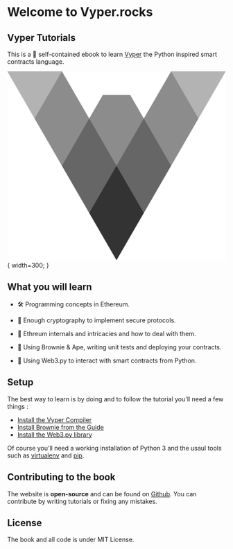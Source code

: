 # Welcome to Vyper.rocks

##  Vyper Tutorials

This is a :construction: self-contained ebook to learn [Vyper](https://vyper.readthedocs.io/en/stable/) the Python inspired smart contracts language.

![vyper-log](assets/vyper-logo-transparent.svg){ width=300; }

## What you will learn

* :hammer_and_wrench: Programming concepts in Ethereum.

* :sponge: Enough cryptography to implement secure protocols.

* :toolbox: Ethreum internals and intricacies and how to deal with them.

* :link: Using Brownie & Ape, writing unit tests and deploying your contracts.

* :satellite: Using Web3.py to interact with smart contracts from Python.

## Setup

The best way to learn is by doing and to follow the tutorial you'll need a few things :

* [Install the Vyper Compiler](https://vyper.readthedocs.io/en/latest/installing-vyper.html)
* [Install Brownie from the Guide](https://eth-brownie.readthedocs.io/en/stable/install.html)
* [Install the Web3.py library](https://web3py.readthedocs.io/en/stable/)

Of course you'll need a working installation of Python 3 and the usaul tools such as [virtualenv](https://virtualenv.pypa.io/en/latest/installation.html) and [pip](https://pip.pypa.io/en/stable/).

## Contributing to the book

The website is **open-source** and can be found on [Github](https://github.com/notaquant/vyper.rocks).
You can contribute by writing tutorials or fixing any mistakes.

## License

The book and all code is under MIT License.
